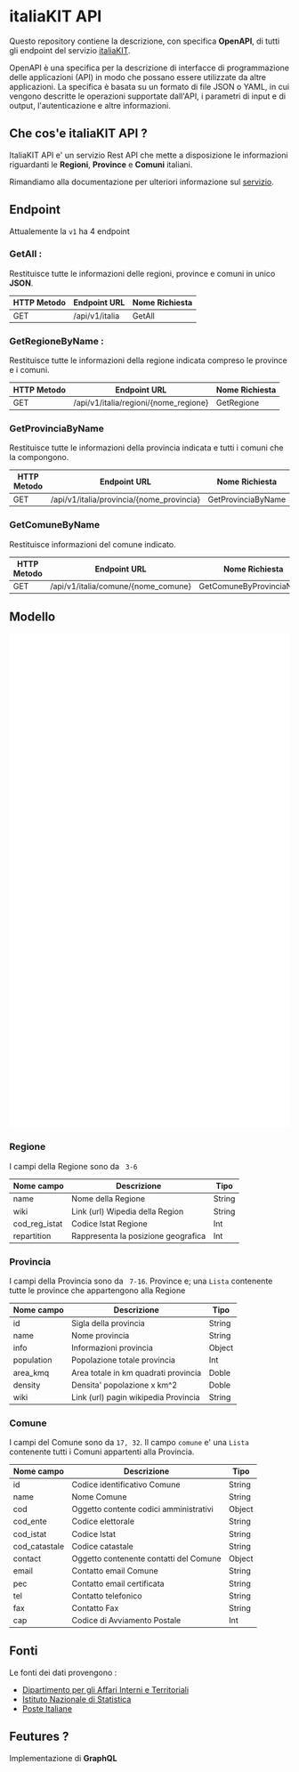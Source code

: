 # italiaKIT API

Questo repository contiene la descrizione, con specifica **OpenAPI**, di tutti gli endpoint del servizio [italiaKIT](https://www.italiakit.it).

OpenAPI è una specifica per la descrizione di interfacce di programmazione delle applicazioni (API) in modo che possano essere utilizzate da altre applicazioni.
La specifica è basata su un formato di file JSON o YAML, in cui vengono descritte le operazioni supportate dall'API, i parametri di input e di output, l'autenticazione e altre informazioni.


## Che cos'e italiaKIT API ?

ItaliaKIT API e' un servizio Rest API che mette a disposizione le informazioni riguardanti le **Regioni**, **Province** e **Comuni** italiani.

Rimandiamo alla documentazione per ulteriori informazione sul [servizio](https://www.italiakit.it/intro).

## Endpoint

Attualemente la ```v1```  ha 4 endpoint 

### GetAll : 

Restituisce tutte le informazioni delle regioni, province e comuni in unico **JSON**. 

| HTTP Metodo | Endpoint URL                                                | Nome Richiesta |
|-------------|-------------------------------------------------------------|----------------|
| GET         | /api/v1/italia  | GetAll         |


### GetRegioneByName : 

Restituisce tutte le informazioni della regione indicata compreso le province e i comuni.


| HTTP Metodo | Endpoint URL                                     | Nome Richiesta |
|-------------|--------------------------------------------------|----------------|
| GET         | /api/v1/italia/regioni/{nome_regione} </SpanURL> | GetRegione     |


### GetProvinciaByName

Restituisce tutte le informazioni della provincia indicata e tutti i comuni che la compongono.


| HTTP Metodo                                | Endpoint URL                              | Nome Richiesta     |
|--------------------------------------------|-------------------------------------------|--------------------|
| <StyleCRUD color="#25c2a0">GET</StyleCRUD> | /api/v1/italia/provincia/{nome_provincia} | GetProvinciaByName |


### GetComuneByName

Restituisce informazioni del comune indicato. 

| HTTP Metodo                                | Endpoint URL                                                                     | Nome Richiesta           |
|--------------------------------------------|----------------------------------------------------------------------------------|--------------------------|
| <StyleCRUD color="#25c2a0">GET</StyleCRUD> | /api/v1/italia/comune/{nome_comune}  | GetComuneByProvinciaName |


## Modello 

![Schema](https://github.com/y00ss/italia-kit-openAPI/blob/c935279cc4b930138ae49e2f8ba15eeaa2e436a8/img/schema.svg?raw=true)


### Regione
I campi della Regione sono da ``` 3-6```



| Nome campo    | Descrizione                          | Tipo   |
|---------------|--------------------------------------|--------|
| name          | Nome della Regione                   | String |
| wiki          | Link (url) Wipedia della Region      | String |
| cod_reg_istat | Codice Istat Regione                 | Int    |
| repartition   | Rappresenta la posizione geografica  | Int    |



### Provincia
I campi della Provincia sono da ``` 7-16```. Province e; una ```Lista``` contenente tutte le province che appartengono alla Regione

| Nome campo | Descrizione                          | Tipo   |
|------------|--------------------------------------|--------|
| id         | Sigla della provincia                | String |
| name       | Nome provincia                       | String |
| info       | Informazioni provincia               | Object |
| population | Popolazione totale provincia         | Int    |
| area_kmq   | Area totale in km quadrati provincia | Doble  |
| density    | Densita' popolazione x km^2          | Doble  |
| wiki       | Link (url) pagin wikipedia Provincia | String |




### Comune

I campi del Comune sono da  ```17, 32```.  Il campo ```comune``` e' una ```Lista``` contenente tutti i Comuni appartenti alla Provincia.

| Nome campo    | Descrizione                            | Tipo   |
|---------------|----------------------------------------|--------|
| id            | Codice identificativo Comune           | String |
| name          | Nome Comune                            | String |
| cod           | Oggetto contente codici amministrativi | Object |
| cod_ente      | Codice elettorale                      | String |
| cod_istat     | Codice Istat                           | String |
| cod_catastale | Codice catastale                       | String |
| contact       | Oggetto contenente contatti del Comune | Object |
| email         | Contatto email Comune                  | String |
| pec           | Contatto email certificata             | String |
| tel           | Contatto telefonico                    | String |
| fax           | Contatto Fax                           | String |
| cap           |  Codice di Avviamento Postale          | Int    |


## Fonti

Le fonti dei dati provengono :

- [Dipartimento per gli Affari Interni e Territoriali](https://dait.interno.gov.it/)
- [Istituto Nazionale di Statistica](https://demo.istat.it/)
- [Poste Italiane](https://www.poste.it/index.html)

## Feutures ? 

Implementazione di **GraphQL**
